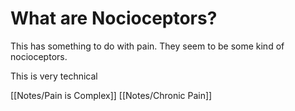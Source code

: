 # What are Nocioceptors?

This has something to do with pain.
They seem to be some kind of nocioceptors.

This is very technical

[[Notes/Pain is Complex]]
[[Notes/Chronic Pain]]